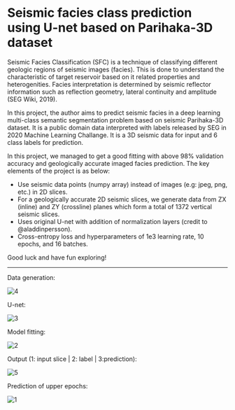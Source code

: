 # Seismic facies class prediction using U-net based on Parihaka-3D dataset

Seismic Facies Classification (SFC) is a technique of classifying different geologic regions of seismic images (facies). This is done to understand the characteristic of target reservoir based on it related properties and heterogenities. Facies interpretation is determined by seismic reflector information such as reflection geometry, lateral continuity and amplitude (SEG Wiki, 2019).

In this project, the author aims to predict seismic facies in a deep learning multi-class semantic segmentation problem based on seismic Parihaka-3D dataset. It is a public domain data interpreted with labels released by SEG in 2020 Machine Learning Challange. It is a 3D seismic data for input and 6 class labels for prediction. 

In this project, we managed to get a good fitting with above 98% validation accuracy and geologically accurate imaged facies prediction. The key elements of the project is as below:

- Use seismic data points (numpy array) instead of images (e.g: jpeg, png, etc.) in 2D slices.
- For a geologically accurate 2D seismic slices, we generate data from ZX (inline) and ZY (crossline) planes which form a total of 1372 vertical seismic slices.
- Uses original U-net with addition of normalization layers (credit to @aladdinpersson).
- Cross-entropy loss and hyperparameters of 1e3 learning rate, 10 epochs, and 16 batches.

Good luck and have fun exploring!
    
-----------------------------------------------------------------------------------------------
 
Data generation:

![4](https://user-images.githubusercontent.com/71542986/184467564-710df525-b929-4deb-aadd-3eeee6f9d123.jpg)

U-net:

![3](https://user-images.githubusercontent.com/71542986/184467686-992623a2-b155-4fa3-80d7-fa3d6c9dc42d.jpg)

Model fitting:

![2](https://user-images.githubusercontent.com/71542986/184467601-b782d23a-6fc0-4d0f-9b2b-0893cad4b1c5.jpg)

Output (1: input slice | 2: label | 3:prediction):

![5](https://user-images.githubusercontent.com/71542986/184467519-1659d1c0-e0bc-483a-b59f-2b72efa41ae8.jpg)

Prediction of upper epochs:

![1](https://user-images.githubusercontent.com/71542986/184467537-1ab0ba94-bd09-4596-ab83-374c66f4e4e8.jpg)
